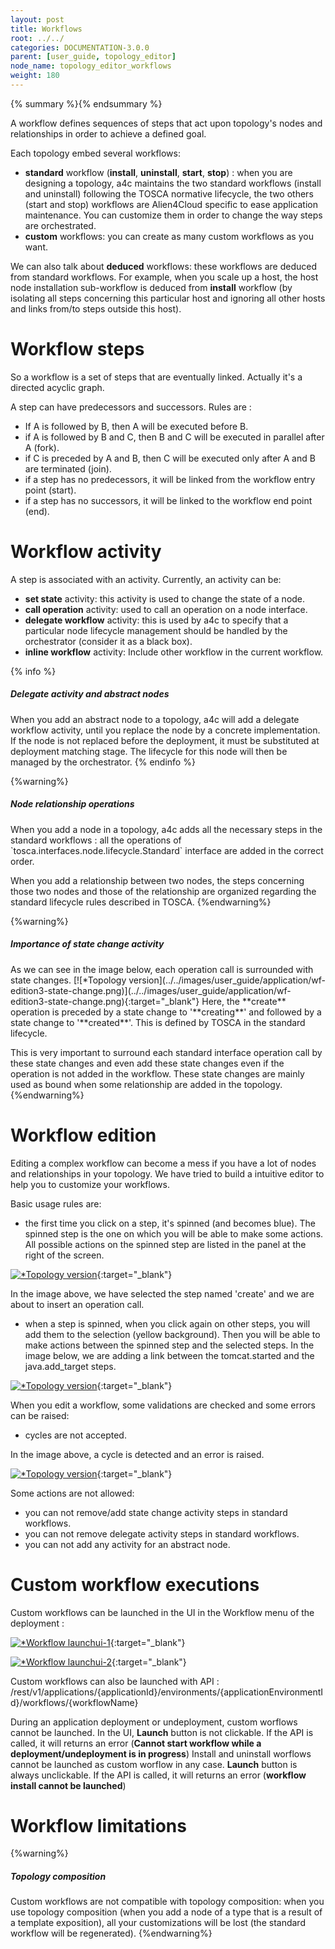 ```yaml
---
layout: post
title: Workflows
root: ../../
categories: DOCUMENTATION-3.0.0
parent: [user_guide, topology_editor]
node_name: topology_editor_workflows
weight: 180
---
```


{% summary %}{% endsummary %}

A workflow defines sequences of steps that act upon topology's nodes and relationships in order to achieve a defined goal.

Each topology embed several workflows:

- **standard** workflow (**install**, **uninstall**, **start**, **stop**) : when you are designing a topology, a4c maintains the two standard workflows (install and uninstall) following the TOSCA normative lifecycle, the two others (start and stop) workflows are Alien4Cloud specific to ease application maintenance. You can customize them in order to change the way steps are orchestrated.
- **custom** workflows: you can create as many custom workflows as you want.

We can also talk about **deduced** workflows: these workflows are deduced from standard workflows. For example, when you scale up a host, the host node installation sub-workflow is deduced from **install** workflow (by isolating all steps concerning this particular host and ignoring all other hosts and links from/to steps outside this host).

# Workflow steps

So a workflow is a set of steps that are eventually linked. Actually it's a directed acyclic graph.

A step can have predecessors and successors. Rules are :

- If A is followed by B, then A will be executed before B.
- if A is followed by B and C, then B and C will be executed in parallel after A (fork).
- if C is preceded by A and B, then C will be executed only after A and B are terminated (join).
- if a step has no predecessors, it will be linked from the workflow entry point (start).
- if a step has no successors, it will be linked to the workflow end point (end).

# Workflow activity

A step is associated with an activity. Currently, an activity can be:

- **set state** activity: this activity is used to change the state of a node.
- **call operation** activity: used to call an operation on a node interface.
- **delegate workflow** activity: this is used by a4c to specify that a particular node lifecycle management should be handled by the orchestrator (consider it as a black box).
- **inline workflow** activity: Include other workflow in the current workflow.

{% info %}
<h5>Delegate activity and abstract nodes</h5>
When you add an abstract node to a topology, a4c will add a delegate workflow activity, until you replace the node by a concrete implementation.
If the node is not replaced before the deployment, it must be substituted at deployment matching stage. The lifecycle for this node will then be managed by the orchestrator.
{% endinfo %}

{%warning%}
<h5>Node relationship operations</h5>
When you add a node in a topology, a4c adds all the necessary steps in the standard workflows : all the operations of `tosca.interfaces.node.lifecycle.Standard` interface are added in the correct order.

When you add a relationship between two nodes, the steps concerning those two nodes and those of the relationship are organized regarding the standard lifecycle rules described in TOSCA.
{%endwarning%}

{%warning%}
<h5>Importance of state change activity</h5>
As we can see in the image below, each operation call is surrounded with state changes.
[![*Topology version](../../images/user_guide/application/wf-edition3-state-change.png)](../../images/user_guide/application/wf-edition3-state-change.png){:target="_blank"}
Here, the **create** operation is preceded by a state change to '**creating**' and followed by a state change to '**created**'. This is defined by TOSCA in the standard lifecycle.

This is very important to surround each standard interface operation call by these state changes and even add these state changes even if the operation is not added in the workflow.
These state changes are mainly used as bound when some relationship are added in the topology.
{%endwarning%}

# Workflow edition

Editing a complex workflow can become a mess if you have a lot of nodes and relationships in your topology. We have tried to build a intuitive editor to help you to customize your workflows.

Basic usage rules are:

- the first time you click on a step, it's spinned (and becomes blue). The spinned step is the one on which you will be able to make some actions. All possible actions on the spinned step are listed in the panel at the right of the screen.

[![*Topology version](../../images/3.0.0/user_guide/applications/wf-edition1.png)](../../images/user_guide/application/wf-edition1.png){:target="_blank"}

In the image above, we have selected the step named 'create' and we are about to insert an operation call.

- when a step is spinned, when you click again on other steps, you will add them to the selection (yellow background). Then you will be able to make actions between the spinned step and the selected steps. In the image below, we are adding a link between the tomcat.started and the java.add_target steps.

[![*Topology version](../../images/3.0.0/user_guide/applications/wf-edition2.png)](../../images/user_guide/application/wf-edition2.png){:target="_blank"}

When you edit a workflow, some validations are checked and some errors can be raised:

- cycles are not accepted.

In the image above, a cycle is detected and an error is raised.

[![*Topology version](../../images/3.0.0/user_guide/applications/wf-edition3-error-cycle.png)](../../images/user_guide/application/wf-edition3-error-cycle.png){:target="_blank"}

Some actions are not allowed:

- you can not remove/add state change activity steps in standard workflows.
- you can not remove delegate activity steps in standard workflows.
- you can not add any activity for an abstract node.

# Custom workflow executions

Custom workflows can be launched in the UI in the Workflow menu of the deployment :

[![*Workflow launchui-1](../../images/3.0.0/user_guide/applications/wf-launchui-1.png)](../../images/user_guide/application/wf-launchui-1.png){:target="_blank"}

[![*Workflow launchui-2](../../images/3.0.0/user_guide/applications/wf-launchui-2.png)](../../images/user_guide/application/wf-launchui-2.png){:target="_blank"}

Custom workflows can also be launched with API : /rest/v1/applications/{applicationId}/environments/{applicationEnvironmentId}/workflows/{workflowName}

During an application deployment or undeployment, custom worflows cannot be launched. In the UI, **Launch** button is not clickable. If the API is called, it will returns an error (**Cannot start workflow while a deployment/undeployment is in progress**)
Install and uninstall worflows cannot be launched as custom worflow in any case. **Launch** button is always unclickable. If the API is called, it will returns an error (**workflow install cannot be launched**)


# Workflow limitations

{%warning%}
<h5>Topology composition</h5>
Custom workflows are not compatible with topology composition: when you use topology composition (when you add a node of a type that is a result of a template exposition), all your customizations will be lost (the standard workflow will be regenerated).
{%endwarning%}
